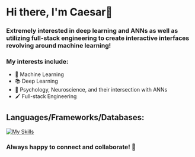 # Hi there, I'm Caesar👋

### Extremely interested in deep learning and ANNs as well as utilizing full-stack engineering to create interactive interfaces revolving around machine learning!

### My interests include:
* 🤖 Machine Learning
* 📚 Deep Learning
* 🧠 Psychology, Neuroscience, and their intersection with ANNs
* 🖌️ Full-stack Engineering

## Languages/Frameworks/Databases:
[![My Skills](https://skills.thijs.gg/icons?i=python,pytorch,r,html,css,js,ts,bootstrap,tailwind,react,angular,nodejs,express,firebase,mongodb)](https://skills.thijs.gg)

### Always happy to connect and collaborate! 🤝
